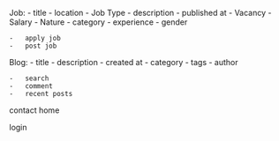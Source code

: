 Job: 
    -   title
    -   location
    -   Job Type
    -   description
    -   published at
    -   Vacancy
    -   Salary
    -   Nature
    -   category
    -   experience
    -   gender

    

    -   apply job
    -   post job

Blog:
    -   title
    -   description
    -   created at
    -   category
    -   tags
    -   author

    -   search
    -   comment
    -   recent posts
contact
home

login